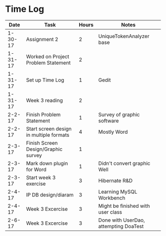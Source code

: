 # Time Log

| Date | Task | Hours | Notes |
|------|------|-------|-------|
|1-30-17| Assignment 2 | 2 | UniqueTokenAnalyzer base |
|1-31-17| Worked on Project Problem Statement | 2 |
|1-31-17| Set up Time Log | 1 | Gedit
|1-31-17| Week 3 reading | 2 |  
|2-2-17 | Finish Problem Statement | 1 | Survey of graphic software |
|2-2-17 | Start screen design in multiple formats | 4 | Mostly Word |
|2-3-17 | Finish Screen Design/Graphic survey | 1 |  |
|2-3-17 | Mark down plugin for Word | 1 | Didn't convert graphic Well |
|2-3-17 | Start week 3 exercise | 3 | Hibernate R&D |
|2-4-17 | IP DB design/diaram   | 3 | Learning MySQL Workbench |
|2-4-17 | Week 3 Excercise      | 3 | Might be finished with user class |
|2-6-17 | Week 3 Excercise      | 3 | Done with UserDao, attempting DoaTest |

